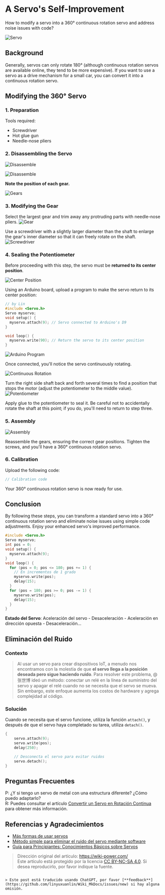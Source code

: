 # A Servo's Self-Improvement

How to modify a servo into a 360° continuous rotation servo and address noise issues with code?

![Servo](https://media.wiki-power.com/img/2218072-04cbc8eb7ac10ddc.jpg)

## Background

Generally, servos can only rotate 180° (although continuous rotation servos are available online, they tend to be more expensive). If you want to use a servo as a drive mechanism for a small car, you can convert it into a continuous rotation servo.

## Modifying the 360° Servo

### 1. Preparation

Tools required:

- Screwdriver
- Hot glue gun
- Needle-nose pliers

### 2. Disassembling the Servo

![Disassemble](https://media.wiki-power.com/img/2218072-7bc137198ac65914.jpg)

![Disassemble](https://media.wiki-power.com/img/2218072-ce45e1ce8a869ed2.jpg)

**Note the position of each gear.**

![Gears](https://media.wiki-power.com/img/2218072-f81faeac715a89f7.jpg)

### 3. Modifying the Gear

Select the largest gear and trim away any protruding parts with needle-nose pliers. ![Gear](https://media.wiki-power.com/img/2218072-2fab2f9620b5efb2.jpg)

Use a screwdriver with a slightly larger diameter than the shaft to enlarge the gear's inner diameter so that it can freely rotate on the shaft. ![Screwdriver](https://media.wiki-power.com/img/2218072-b5de55e257df450e.jpg)

### 4. Sealing the Potentiometer

Before proceeding with this step, the servo must be **returned to its center position**.

![Center Position](https://media.wiki-power.com/img/2218072-3f7127da4c2c8d88.jpg)

Using an Arduino board, upload a program to make the servo return to its center position:

```cpp
// by Lin
#include <Servo.h>
Servo myservo;
void setup() {
  myservo.attach(9); // Servo connected to Arduino's D9
}

void loop() {
  myservo.write(90); // Return the servo to its center position
}
```

![Arduino Program](https://media.wiki-power.com/img/2218072-41374b07e5f87b06.png)

Once connected, you'll notice the servo continuously rotating.

![Continuous Rotation](https://media.wiki-power.com/img/2218072-04e91993e3d57d4d.jpg)

Turn the right side shaft back and forth several times to find a position that stops the motor (adjust the potentiometer to the middle value). ![Potentiometer](https://media.wiki-power.com/img/2218072-964d07b3c4c304d4.jpg)

Apply glue to the potentiometer to seal it. Be careful not to accidentally rotate the shaft at this point; if you do, you'll need to return to step three.

### 5. Assembly

![Assembly](https://media.wiki-power.com/img/2218072-d0aec7a2cb430e4c.jpg)

Reassemble the gears, ensuring the correct gear positions. Tighten the screws, and you'll have a 360° continuous rotation servo.

### 6. Calibration

Upload the following code:

```cpp
// Calibration code
```

Your 360° continuous rotation servo is now ready for use.

## Conclusion

By following these steps, you can transform a standard servo into a 360° continuous rotation servo and eliminate noise issues using simple code adjustments. Enjoy your enhanced servo's improved performance.

```cpp
#include <Servo.h>
Servo myservo;
int pos = 0;
void setup() {
  myservo.attach(9);
}
void loop() {
  for (pos = 0; pos <= 180; pos += 1) {
    // En incrementos de 1 grado
    myservo.write(pos);
    delay(15);
  }
  for (pos = 180; pos >= 0; pos -= 1) {
    myservo.write(pos);
    delay(15);
  }
}
```

**Estado del Servo**: Aceleración del servo - Desaceleración - Aceleración en dirección opuesta - Desaceleración...

## Eliminación del Ruido

### Contexto

> Al usar un servo para crear dispositivos IoT, a menudo nos encontramos con la molestia de que **el servo llega a la posición deseada pero sigue haciendo ruido**. Para resolver este problema, @张世博 ideó un método: conectar un relé en la línea de suministro del servo y apagar el relé cuando no se necesita que el servo se mueva. Sin embargo, este enfoque aumenta los costos de hardware y agrega complejidad al código.

### Solución

Cuando se necesita que el servo funcione, utiliza la función `attach()`, y después de que el servo haya completado su tarea, utiliza `detach()`.

```cpp
{
    servo.attach(9);
    servo.write(pos);
    delay(250);

    // Desconecta el servo para evitar ruidos
    servo.detach();
}
```

## Preguntas Frecuentes

P: ¿Y si tengo un servo de metal con una estructura diferente? ¿Cómo puedo adaptarlo?  
R: Puedes consultar el artículo [Convertir un Servo en Rotación Continua](https://www.geek-workshop.com/thread-14885-1-1.html) para obtener más información.

## Referencias y Agradecimientos

- [Más formas de usar servos](https://mp.weixin.qq.com/s?__biz=MjM5MzUzODg2NA==&mid=2652149326&idx=1&sn=1760691e14cd110345f1847658acefd3&mpshare=1&scene=1&srcid=1003cUr6AYjfze46sYqMbGmP#rd)
- [Método simple para eliminar el ruido del servo mediante software](https://blog.vvzero.com/2018/04/13/servo-without-ringing-by-software/)
- [Guía para Principiantes: Conocimientos Básicos sobre Servos](https://www.guokr.com/article/5292/)

> Dirección original del artículo: <https://wiki-power.com/>  
> Este artículo está protegido por la licencia [CC BY-NC-SA 4.0](https://creativecommons.org/licenses/by/4.0/deed.zh). Si desea reproducirlo, por favor indique la fuente.

```

> Este post está traducido usando ChatGPT, por favor [**feedback**](https://github.com/linyuxuanlin/Wiki_MkDocs/issues/new) si hay alguna omisión.
```
